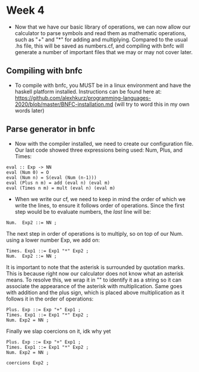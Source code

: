 # Week 4

* Now that we have our basic library of operations, we can now allow our calculator to parse symbols and read them as mathematic operations, such as "+" and "*" for adding and multiplying. Compared to the usual .hs file, this will be saved as numbers.cf, and compiling with bnfc will generate a number of important files that we may or may not cover later.

## Compiling with bnfc
* To compile with bnfc, you MUST be in a linux environment and have the haskell platform installed. Instructions can be found here at: https://github.com/alexhkurz/programming-languages-2020/blob/master/BNFC-installation.md (will try to word this in my own words later)

## Parse generator in bnfc
* Now with the compiler installed, we need to create our configuration file. Our last code showed three expressions being used: Num, Plus, and Times:
```
eval :: Exp -> NN
eval (Num 0) = O
eval (Num n) = S(eval (Num (n-1)))
eval (Plus n m) = add (eval n) (eval m)
eval (Times n m) = mult (eval n) (eval m)
```

* When we write our cf, we need to keep in mind the order of which we write the lines, to ensure it follows order of operations. Since the first step would be to evaluate numbers, the *last* line will be:
```
Num.  Exp2 ::= NN ;
```
The next step in order of operations is to multiply, so on top of our Num. using a lower number Exp, we add on:
```
Times. Exp1 ::= Exp1 "*" Exp2 ;
Num.  Exp2 ::= NN ;
```
It is important to note that the asterisk is surrounded by quotation marks. This is because right now our calculator does not know what an asterisk means. To resolve this, we wrap it in "" to identify it as a string so it can associate the appearance of the asterisk with multiplication. Same goes with addition and the plus sign, which is placed above multiplication as it follows it in the order of operations:
```
Plus. Exp ::= Exp "+" Exp1 ;
Times. Exp1 ::= Exp1 "*" Exp2 ;
Num. Exp2 = NN ;
```

Finally we slap coercions on it, idk why yet
```
Plus. Exp ::= Exp "+" Exp1 ;
Times. Exp1 ::= Exp1 "*" Exp2 ;
Num. Exp2 = NN ;

coercions Exp2 ;
```
